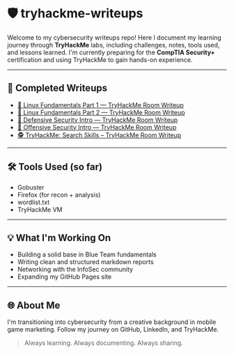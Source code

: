 # 🛡️ tryhackme-writeups

Welcome to my cybersecurity writeups repo!
Here I document my learning journey through **TryHackMe** labs, including challenges, notes, tools used, and lessons learned.
I'm currently preparing for the **CompTIA Security+** certification and using TryHackMe to gain hands-on experience.

---

## 📁 Completed Writeups

- [🐉 Linux Fundamentals Part 1 — TryHackMe Room Writeup](writeups/Linux-Fundamentals-Part-1.md)
- [🐧 Linux Fundamentals Part 2 — TryHackMe Room Writeup](writeups/Linux-Fundamentals-Part-2.md)
- [🦖 Defensive Security Intro — TryHackMe Room Writeup  ](writeups/defsec-intro.md)
- [🦖 Offensive Security Intro — TryHackMe Room Writeup  ](writeups/offsec-intro.md)
- [🕵️ TryHackMe: Search Skills – TryHackMe Room Writeup](writeups/search-skills.md)

---

## 🛠️ Tools Used (so far)
- Gobuster
- Firefox (for recon + analysis)
- wordlist.txt
- TryHackMe VM

---

## 💡 What I'm Working On
- Building a solid base in Blue Team fundamentals
- Writing clean and structured markdown reports
- Networking with the InfoSec community
- Expanding my GitHub Pages site

---

## 🌐 About Me
I'm transitioning into cybersecurity from a creative background in mobile game marketing.
Follow my journey on GitHub, LinkedIn, and TryHackMe.

> Always learning. Always documenting. Always sharing.
